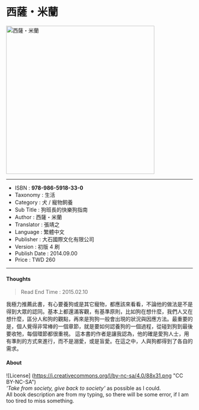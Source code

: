# 西薩・米蘭

<img src="https://github.com/duckscofield/book/blob/master/images/2014.978-986-5918-33-0.jpg" alt="西薩・米蘭" width="400px">

---

+ ISBN         : **978-986-5918-33-0**
+ Taxonomy     : 生活
+ Category     : 犬 / 寵物飼養
+ Sub Title    : 狗班長的快樂狗指南
+ Author       : 西薩・米蘭
+ Translator   : 張靖之
+ Language     : 繁體中文
+ Publisher    : 大石國際文化有限公司
+ Version      : 初版 4 刷
+ Publish Date : 2014.09.00
+ Price        : TWD 260

---

#### Thoughts

> Read End Time : 2015.02.10

我極力推薦此書，有心要養狗或是其它寵物，都應該來看看，不論他的做法是不是得到大眾的認同。基本上都還滿客觀，有基準原則，比如狗在想什麼，我們人又在想什麼，區分人和狗的觀點，再來是狗狗一般會出現的狀況與因應方法。最重要的是，個人覺得非常棒的一個章節，就是要如何認養狗的一個過程，從碰到狗到最後要收牠，每個環節都很重視。
這本書的作者是讓我認為，他的確是愛狗人士，用有準則的方式來進行，而不是溺愛，或是盲愛。在這之中，人與狗都得到了各自的需求。

#### About

![License] (https://i.creativecommons.org/l/by-nc-sa/4.0/88x31.png "CC BY-NC-SA")  
*'Take from society, give back to society'* as possible as I could.  
All book description are from my typing, so there will be some error, if I am too tired to miss something.